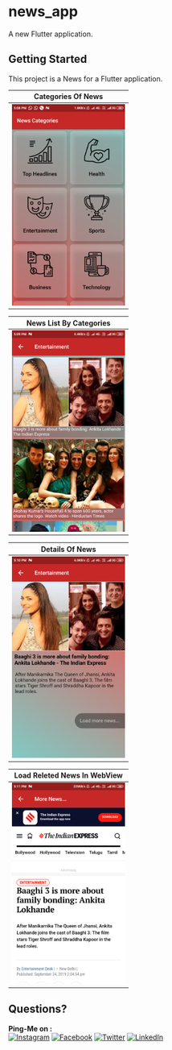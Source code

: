 # news_app

A new Flutter application.

## Getting Started

This project is a News for a Flutter application.

| Categories Of News |
|-------------------------------|
| <img src="https://github.com/afifPathan/NewsApp/blob/master/News%20Categories.png" height="400" alt="Screenshot"/> |


| News List By Categories |
|-------------------------------|
| <img src="https://github.com/afifPathan/NewsApp/blob/master/CategoriesReletedNewsLoad.png" height="400" alt="Screenshot"/> |


| Details Of News |
|-------------------------------|
| <img src="https://github.com/afifPathan/NewsApp/blob/master/DeatilOfNews.png" height="400" alt="Screenshot"/> |


| Load Releted News In WebView  |
|-------------------------------|
| <img src="https://github.com/afifPathan/NewsApp/blob/master/LoadMoreNewsWebView.png" height="400" alt="Screenshot"/> |

## Questions?
 
  **Ping-Me on :**  
 [![Instagram](https://img.shields.io/badge/Instagram-AFIF__PATHAN-orange)](https://instagram.com/mr._.pathan?igshid=kovfu06vj177)
[![Facebook](https://img.shields.io/badge/Facbook-AFIF__PATHAN-brightgreen)](https://www.facebook.com/profile.php?id=100010152436933)
[![Twitter](https://img.shields.io/badge/Twitter-AFIF____PATHAN-blue)](https://twitter.com/_aFiF_Pathan?s=09)
[![LinkedIn](https://img.shields.io/badge/LinkedIn-AFIF__PATHAN-brightgreen)](https://www.linkedin.com/in/afif-pathan)
